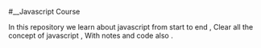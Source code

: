 #__Javascript Course

In this repository we learn about javascript from start to end ,
Clear all the concept of javascript ,
With notes and code also .
